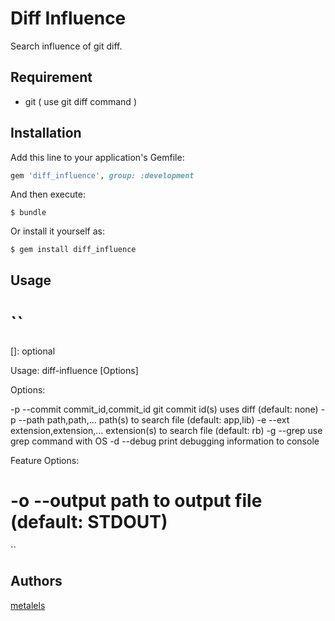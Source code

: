 # Diff Influence

Search influence of git diff.

## Requirement ##

* git ( use git diff command )

## Installation ##

Add this line to your application's Gemfile:

```ruby
gem 'diff_influence', group: :development
```

And then execute:

    $ bundle

Or install it yourself as:

    $ gem install diff_influence

## Usage ##

``
==============================================================================
[]: optional

Usage: diff-influence [Options]

 Options:

 -p --commit commit_id,commit_id   git commit id(s) uses diff (default: none)
 -p --path path,path,...           path(s) to search file (default: app,lib)
 -e --ext  extension,extension,... extension(s) to search file (default: rb)
 -g --grep                         use grep command with OS
 -d --debug                        print debugging information to console

 Feature Options:

 -o --output path                  to output file (default: STDOUT)
==============================================================================
``

## Authors ##

[metalels](https://github.com/metalels)
